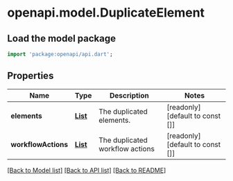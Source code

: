 # openapi.model.DuplicateElement

## Load the model package
```dart
import 'package:openapi/api.dart';
```

## Properties
Name | Type | Description | Notes
------------ | ------------- | ------------- | -------------
**elements** | [**List<Element>**](Element.md) | The duplicated elements. | [readonly] [default to const []]
**workflowActions** | [**List<BuilderWorkflowAction>**](BuilderWorkflowAction.md) | The duplicated workflow actions | [readonly] [default to const []]

[[Back to Model list]](../README.md#documentation-for-models) [[Back to API list]](../README.md#documentation-for-api-endpoints) [[Back to README]](../README.md)



